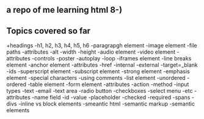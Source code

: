 a repo of me learning html 8-)
---
## Topics covered so far

+headings
    -h1, h2, h3, h4, h5, h6
-paragrapgh element
-image element
    -file paths
    -attributes
        -alt
        -width
        -height
-audio element
-video element
    -attributes
        -controls
        -poster
        -autoplay
        -loop
-iframes element
-line breaks element
-anchor element
    -attributes
        -href
            -internal
            -external
        -target=_blank
        -ids
-superscript element
-subscript element
-strong element
-emphasis element
-special characters
-using comments
-list element
    -unordered
    -ordered
-table element
-form element
    -attributes
        -action
        -method
    -input types
        -text
        -email
        -text area
        -radio button
        -checkboxes
        -select menu
        -etc
        -attributes
            -name field
            -id
            -value 
            -placeholder
            -checked
            -required
-spans
-divs
-inline vs block elements
-smeantic html
    -semantic markup
    -semantic elements
    
        
